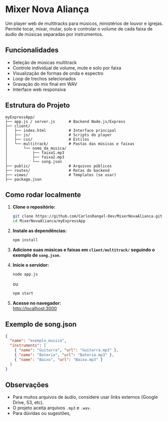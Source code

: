 # Mixer Nova Aliança

Um player web de multitracks para músicos, ministérios de louvor e igrejas. Permite tocar, mixar, mutar, solo e controlar o volume de cada faixa de áudio de músicas separadas por instrumentos.

## Funcionalidades

- Seleção de músicas multitrack
- Controle individual de volume, mute e solo por faixa
- Visualização de formas de onda e espectro
- Loop de trechos selecionados
- Gravação do mix final em WAV
- Interface web responsiva

## Estrutura do Projeto

```
myExpressApp/
├── app.js / server.js      # Backend Node.js/Express
├── client/
│   ├── index.html          # Interface principal
│   ├── js/                 # Scripts do player
│   ├── css/                # Estilos
│   └── multitrack/         # Pastas das músicas e faixas
│       └── nome_da_musica/
│           ├── faixa1.mp3
│           ├── faixa2.mp3
│           └── song.json
├── public/                 # Arquivos públicos
├── routes/                 # Rotas do backend
├── views/                  # Templates (se usar)
├── package.json
```

## Como rodar localmente

1. **Clone o repositório:**
   ```bash
   git clone https://github.com/CarlosRangel-Dev/MixerNovaAlianca.git
   cd MixerNovaAlianca/myExpressApp
   ```

2. **Instale as dependências:**
   ```bash
   npm install
   ```

3. **Adicione suas músicas e faixas em `client/multitrack/` seguindo o exemplo de `song.json`.**

4. **Inicie o servidor:**
   ```bash
   node app.js
   ```
   ou
   ```bash
   npm start
   ```

5. **Acesse no navegador:**  
   [http://localhost:3000](http://localhost:3000)

## Exemplo de song.json

```json
{
  "name": "exemplo_musica",
  "instruments": [
    { "name": "Guitarra", "url": "Guitarra.mp3" },
    { "name": "Bateria", "url": "Bateria.mp3" },
    { "name": "Baixo", "url": "Baixo.mp3" }
  ]
}
```

## Observações

- Para muitos arquivos de áudio, considere usar links externos (Google Drive, S3, etc).
- O projeto aceita arquivos `.mp3` e `.wav`.
- Para dúvidas ou sugestões,
